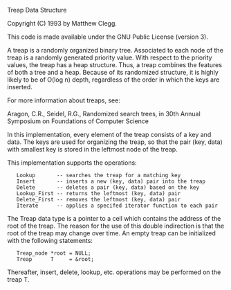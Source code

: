 Treap Data Structure

Copyright (C) 1993 by Matthew Clegg.  

This code is made available under the GNU Public License (version 3).

A treap is a randomly organized binary tree.    Associated to each node of the
treap is a randomly generated priority value.  With respect to the
priority values, the treap has a heap structure.  Thus, a treap combines
the features of both a tree and a heap.  Because of its randomized
structure, it is highly likely to be of O(log n) depth, regardless of the
order in which the keys are inserted.

For more information about treaps, see:

Aragon, C.R., Seidel, R.G., Randomized search trees,
in 30th Annual Symposium on Foundations of Computer Science

In this implementation, every element of the treap consists of
a key and data.  The keys are used for organizing the treap,
so that the pair (key, data) with smallest key is stored in
the leftmost node of the treap.

This implementation supports the operations:
```
   Lookup       -- searches the treap for a matching key 
   Insert       -- inserts a new (key, data) pair into the treap
   Delete       -- deletes a pair (key, data) based on the key
   Lookup_First -- returns the leftmost (key, data) pair
   Delete_First -- removes the leftmost (key, data) pair
   Iterate      -- applies a specifed iterator function to each pair
```

The Treap data type is a pointer to a cell which contains the
address of the root of the treap.  The reason for the use of
this double indirection is that the root of the treap may change
over time.  An empty treap can be initialized with the following
statements:

```
   Treap_node *root = NULL;
   Treap      T     = &root;
```

Thereafter, insert, delete, lookup, etc. operations may be 
performed on the treap T.
